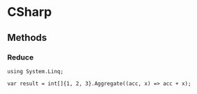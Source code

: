 # CSharp

## Methods

### Reduce

```charp
using System.Linq;

var result = int[]{1, 2, 3}.Aggregate((acc, x) => acc + x);
```
